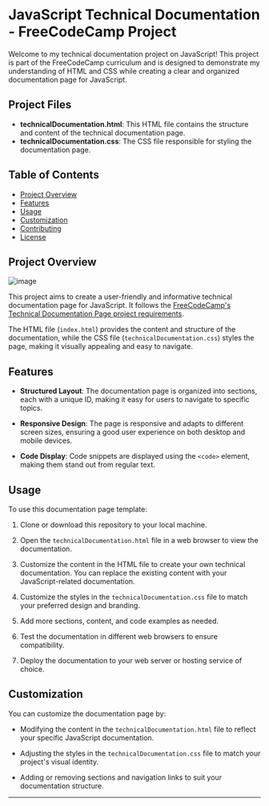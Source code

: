 # JavaScript Technical Documentation - FreeCodeCamp Project

Welcome to my technical documentation project on JavaScript! This project is part of the FreeCodeCamp curriculum and is designed to demonstrate my understanding of HTML and CSS while creating a clear and organized documentation page for JavaScript.

## Project Files

- **technicalDocumentation.html**: This HTML file contains the structure and content of the technical documentation page.
- **technicalDocumentation.css**: The CSS file responsible for styling the documentation page.

## Table of Contents

- [Project Overview](#project-overview)
- [Features](#features)
- [Usage](#usage)
- [Customization](#customization)
- [Contributing](#contributing)
- [License](#license)

## Project Overview

![image](https://github.com/KhangMBui/TechnicalDocumentation/assets/114207962/2b8e4227-6b14-4751-845b-03e410cc10c6)


This project aims to create a user-friendly and informative technical documentation page for JavaScript. It follows the [FreeCodeCamp's Technical Documentation Page project requirements](https://www.freecodecamp.org/learn/responsive-web-design/responsive-web-design-projects/build-a-technical-documentation-page).

The HTML file (`index.html`) provides the content and structure of the documentation, while the CSS file (`technicalDocumentation.css`) styles the page, making it visually appealing and easy to navigate.

## Features

- **Structured Layout**: The documentation page is organized into sections, each with a unique ID, making it easy for users to navigate to specific topics.

- **Responsive Design**: The page is responsive and adapts to different screen sizes, ensuring a good user experience on both desktop and mobile devices.

- **Code Display**: Code snippets are displayed using the `<code>` element, making them stand out from regular text.

## Usage

To use this documentation page template:

1. Clone or download this repository to your local machine.

2. Open the `technicalDocumentation.html` file in a web browser to view the documentation.

3. Customize the content in the HTML file to create your own technical documentation. You can replace the existing content with your JavaScript-related documentation.

4. Customize the styles in the `technicalDocumentation.css` file to match your preferred design and branding.

5. Add more sections, content, and code examples as needed.

6. Test the documentation in different web browsers to ensure compatibility.

7. Deploy the documentation to your web server or hosting service of choice.

## Customization

You can customize the documentation page by:

- Modifying the content in the `technicalDocumentation.html` file to reflect your specific JavaScript documentation.

- Adjusting the styles in the `technicalDocumentation.css` file to match your project's visual identity.

- Adding or removing sections and navigation links to suit your documentation structure.


---

